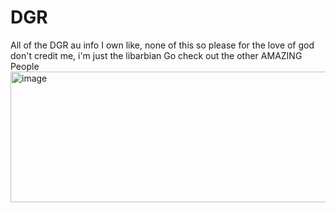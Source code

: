 # DGR
All of the DGR au info
I own like, none of this so please for the love of god don't credit me, i'm just the libarbian
  Go check out the other AMAZING People <img width="578" height="209" alt="image" src="https://github.com/user-attachments/assets/05d090ee-0f5d-4450-951c-ef6d08b2556b" />

